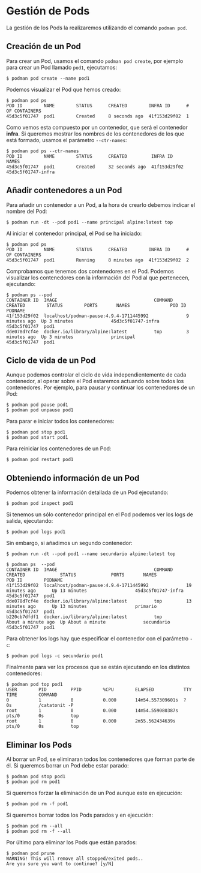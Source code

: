 # Gestión de Pods

La gestión de los Pods la realizaremos utilizando el comando `podman pod`. 

## Creación de un Pod

Para crear un Pod, usamos el comando `podman pod create`, por ejemplo para crear un Pod llamado `pod1`, ejecutamos:

```
$ podman pod create --name pod1
```

Podemos visualizar el Pod que hemos creado:

```
$ podman pod ps
POD ID        NAME        STATUS      CREATED        INFRA ID      # OF CONTAINERS
45d3c5f01747  pod1        Created     8 seconds ago  41f153d29f02  1
```
Como vemos esta compuesto por un contenedor, que será el contenedor **infra**. Si queremos mostrar los nombres de los contenedores de los que está formado, usamos el parámetro `--ctr-names`:

```
$ podman pod ps --ctr-names
POD ID        NAME        STATUS      CREATED         INFRA ID      NAMES
45d3c5f01747  pod1        Created     32 seconds ago  41f153d29f02  45d3c5f01747-infra
```

## Añadir contenedores a un Pod

Para añadir un contenedor a un Pod, a la hora de crearlo debemos indicar el nombre del Pod:

```
$ podman run -dt --pod pod1 --name principal alpine:latest top
```

Al iniciar el contenedor principal, el Pod se ha iniciado:

```
$ podman pod ps
POD ID        NAME        STATUS      CREATED        INFRA ID      # OF CONTAINERS
45d3c5f01747  pod1        Running     8 minutes ago  41f153d29f02  2
```

Comprobamos que tenemos dos contenedores en el Pod. Podemos visualizar los contenedores con la información del Pod al que pertenecen, ejecutando:

```
$ podman ps --pod
CONTAINER ID  IMAGE                                    COMMAND     CREATED        STATUS        PORTS       NAMES               POD ID        PODNAME
41f153d29f02  localhost/podman-pause:4.9.4-1711445992              9 minutes ago  Up 3 minutes              45d3c5f01747-infra  45d3c5f01747  pod1
dde078d7cf4e  docker.io/library/alpine:latest          top         3 minutes ago  Up 3 minutes              principal           45d3c5f01747  pod1
```

## Ciclo de vida de un Pod

Aunque podemos controlar el ciclo de vida independientemente de cada contenedor, al operar sobre el Pod estaremos actuando sobre todos los contenedores. Por ejemplo, para pausar y continuar los contenedores de un Pod:

```
$ podman pod pause pod1
$ podman pod unpause pod1
```

Para parar e iniciar todos los contenedores:

```
$ podman pod stop pod1
$ podman pod start pod1
```

Para reiniciar los contenedores de un Pod:

```
$ podman pod restart pod1
```

## Obteniendo información de un Pod

Podemos obtener la información detallada de un Pod ejecutando:

```
$ podman pod inspect pod1
```

Si tenemos un sólo contenedor principal en el Pod podemos ver los logs de salida, ejecutando:

```
$ podman pod logs pod1
```

Sin embargo, si añadimos un segundo contenedor:

```
$ podman run -dt --pod pod1 --name secundario alpine:latest top

$ podman ps  --pod
CONTAINER ID  IMAGE                                    COMMAND     CREATED             STATUS             PORTS       NAMES               POD ID        PODNAME
41f153d29f02  localhost/podman-pause:4.9.4-1711445992              19 minutes ago      Up 13 minutes                  45d3c5f01747-infra  45d3c5f01747  pod1
dde078d7cf4e  docker.io/library/alpine:latest          top         13 minutes ago      Up 13 minutes                  primario            45d3c5f01747  pod1
b220cb7dfdf1  docker.io/library/alpine:latest          top         About a minute ago  Up About a minute              secundario          45d3c5f01747  pod1
```

Para obtener los logs hay que especificar el contenedor con el parámetro `-c`:

```
$ podman pod logs -c secundario pod1
```

Finalmente para ver los procesos que se están ejecutando en los distintos contenedores:

```
$ podman pod top pod1
USER        PID         PPID        %CPU        ELAPSED           TTY         TIME        COMMAND
0           1           0           0.000       14m54.557309601s  ?           0s          /catatonit -P 
root        1           0           0.000       14m54.559080387s  pts/0       0s          top 
root        1           0           0.000       2m55.562434639s   pts/0       0s          top 
```

## Eliminar los Pods

Al borrar un Pod, se eliminaran todos los contenedores que forman parte de él. Si queremos borrar un Pod debe estar parado:

```
$ podman pod stop pod1
$ podman pod rm pod1
```

Si queremos forzar la eliminación de un Pod aunque este en ejecución:

```
$ podman pod rm -f pod1
```

Si queremos borrar todos los Pods parados y en ejecución:

```
$ podman pod rm --all
$ podman pod rm -f --all
```

Por último para eliminar los Pods que están parados:

``` 
$ podman pod prune
WARNING! This will remove all stopped/exited pods..
Are you sure you want to continue? [y/N]
```
